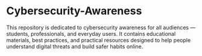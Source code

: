 # Cybersecurity-Awareness
This repository is dedicated to cybersecurity awareness for all audiences — students, professionals, and everyday users. It contains educational materials, best practices, and practical resources designed to help people understand digital threats and build safer habits online.
